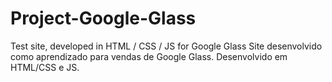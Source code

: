 # Project-Google-Glass

Test site, developed in HTML / CSS / JS for Google Glass
Site desenvolvido como aprendizado para vendas de Google Glass. Desenvolvido em HTML/CSS e JS.
